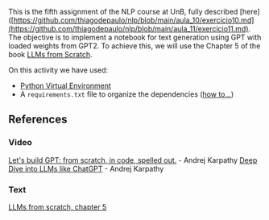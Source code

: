 This is the fifth assignment of the NLP course at UnB, fully described [here]([https://github.com/thiagodepaulo/nlp/blob/main/aula_10/exercicio10.md](https://github.com/thiagodepaulo/nlp/blob/main/aula_11/exercicio11.md). 
The objective is to implement a notebook for text generation using GPT with loaded weights from GPT2. 
To achieve this, we will use the Chapter 5 of the book [LLMs from Scratch](https://github.com/rasbt/LLMs-from-scratch/tree/main).

On this activity we have used:
* [Python Virtual Environment](https://www.geeksforgeeks.org/python-virtual-environment/)
* A `requirements.txt` file to organize the dependencies ([how to...](https://www.geeksforgeeks.org/how-to-create-requirements-txt-file-in-python/))

## References

### Video
[Let's build GPT: from scratch, in code, spelled out.](https://www.youtube.com/watch?v=kCc8FmEb1nY) - Andrej Karpathy
[Deep Dive into LLMs like ChatGPT](https://www.youtube.com/watch?v=7xTGNNLPyMI) - Andrej Karpathy

### Text
[LLMs from scratch, chapter 5](https://github.com/rasbt/LLMs-from-scratch/tree/main/ch05/01_main-chapter-code)
